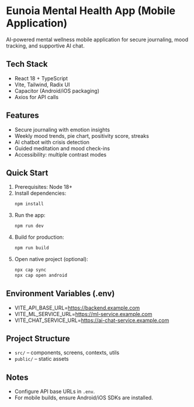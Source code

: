 # Eunoia Mental Health App (Mobile Application)
AI-powered mental wellness mobile application for secure journaling, mood tracking, and supportive AI chat.

## Tech Stack
- React 18 + TypeScript
- Vite, Tailwind, Radix UI
- Capacitor (Android/iOS packaging)
- Axios for API calls

## Features
- Secure journaling with emotion insights
- Weekly mood trends, pie chart, positivity score, streaks
- AI chatbot with crisis detection
- Guided meditation and mood check-ins
- Accessibility: multiple contrast modes

## Quick Start
1. Prerequisites: Node 18+
2. Install dependencies:
   ```bash
   npm install
   ```
3. Run the app:
   ```bash
   npm run dev
   ```
4. Build for production:
   ```bash
   npm run build
   ```
5. Open native project (optional):
   ```bash
   npx cap sync
   npx cap open android
   ```

## Environment Variables (.env)
- VITE_API_BASE_URL=https://backend.example.com
- VITE_ML_SERVICE_URL=https://ml-service.example.com
- VITE_CHAT_SERVICE_URL=https://ai-chat-service.example.com

## Project Structure
- `src/` – components, screens, contexts, utils
- `public/` – static assets

## Notes
- Configure API base URLs in `.env`.
- For mobile builds, ensure Android/iOS SDKs are installed.
